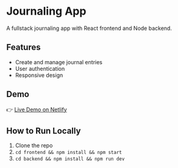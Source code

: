# Journaling App
A fullstack journaling app with React frontend and Node backend.

## Features
- Create and manage journal entries
- User authentication
- Responsive design

## Demo
👉 [Live Demo on Netlify](https://your-app.netlify.app)

## How to Run Locally
1. Clone the repo
2. `cd frontend && npm install && npm start`
3. `cd backend && npm install && npm run dev`
